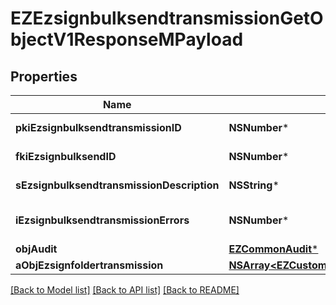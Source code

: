 # EZEzsignbulksendtransmissionGetObjectV1ResponseMPayload

## Properties
Name | Type | Description | Notes
------------ | ------------- | ------------- | -------------
**pkiEzsignbulksendtransmissionID** | **NSNumber*** | The unique ID of the Ezsignbulksendtransmission | 
**fkiEzsignbulksendID** | **NSNumber*** | The unique ID of the Ezsignbulksend | 
**sEzsignbulksendtransmissionDescription** | **NSString*** | The description of the Ezsignbulksendtransmission | 
**iEzsignbulksendtransmissionErrors** | **NSNumber*** | The number of errors during the Ezsignbulksendtransmission | 
**objAudit** | [**EZCommonAudit***](EZCommonAudit.md) |  | 
**aObjEzsignfoldertransmission** | [**NSArray&lt;EZCustomEzsignfoldertransmissionResponse&gt;***](EZCustomEzsignfoldertransmissionResponse.md) |  | 

[[Back to Model list]](../README.md#documentation-for-models) [[Back to API list]](../README.md#documentation-for-api-endpoints) [[Back to README]](../README.md)



